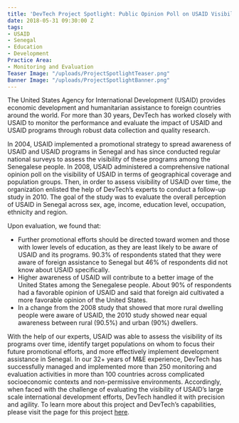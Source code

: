 ```yaml
---
title: 'DevTech Project Spotlight: Public Opinion Poll on USAID Visibility in Senegal'
date: 2018-05-31 09:30:00 Z
tags:
- USAID
- Senegal
- Education
- Development
Practice Area:
- Monitoring and Evaluation
Teaser Image: "/uploads/ProjectSpotlightTeaser.png"
Banner Image: "/uploads/ProjectSpotlightBanner.png"
---
```


The United States Agency for International Development (USAID) provides economic development and humanitarian assistance to foreign countries around the world. For more than 30 years, DevTech has worked closely with USAID to monitor the performance and evaluate the impact of USAID and USAID programs through robust data collection and quality research.

In 2004, USAID implemented a promotional strategy to spread awareness of USAID and USAID programs in Senegal and has since conducted regular national surveys to assess the visibility of these programs among the Senegalese people. In 2008, USAID administered a comprehensive national opinion poll on the visibility of USAID in terms of geographical coverage and population groups. Then, in order to assess visibility of USAID over time, the organization enlisted the help of DevTech’s experts to conduct a follow-up study in 2010. The goal of the study was to evaluate the overall perception of USAID in Senegal across sex, age, income, education level, occupation, ethnicity and region. 

Upon evaluation, we found that:

* Further promotional efforts should be directed toward women and those with lower levels of education, as they are least likely to be aware of USAID and its programs. 90.3% of respondents stated that they were aware of foreign assistance to Senegal but 46% of respondents did not know about USAID specifically.
* Higher awareness of USAID will contribute to a better image of the United States among the Senegalese people. About 90% of respondents had a favorable opinion of USAID and said that foreign aid cultivated a more favorable opinion of the United States.
* In a change from the 2008 study that showed that more rural dwelling people were aware of USAID, the 2010 study showed near equal awareness between rural (90.5%) and urban (90%) dwellers. 

With the help of our experts, USAID was able to assess the visibility of its programs over time, identify target populations on whom to focus their future promotional efforts, and more effectively implement development assistance in Senegal. In our 32+ years of M&E experience, DevTech has successfully managed and implemented more than 250 monitoring and evaluation activities in more than 100 countries across complicated socioeconomic contexts and non-permissive environments. Accordingly, when faced with the challenge of evaluating the visibility of USAID’s large scale international development efforts, DevTech handled it with precision and agility. To learn more about this project and DevTech’s capabilities, please visit the page for this project [here](http://devtechsys.com/projects/Public-Opinion-Poll-on-USAID-V/). 
